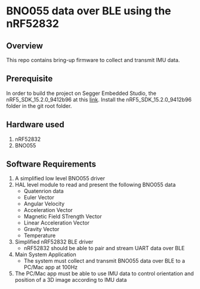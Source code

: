 # BNO055 data over BLE using the nRF52832

## Overview
This repo contains bring-up firmware to collect and transmit IMU data.

## Prerequisite
In order to build the project on Segger Embedded Studio, the nRF5_SDK_15.2.0_9412b96 at this [link](https://developer.nordicsemi.com/nRF5_SDK/nRF5_SDK_v15.x.x/nRF5_SDK_15.2.0_9412b96.zip).
Install the nRF5_SDK_15.2.0_9412b96 folder in the git root folder. 

## Hardware used
1. nRF52832
2. BNO055

## Software Requirements
1. A simplified low level BNO055 driver
2. HAL level module to read and present the following BNO055 data
   - Quatenrion data
   - Euler Vector
   - Angular Velocity
   - Acceleration Vector
   - Magnetic Field STrength Vector
   - Linear Acceleration Vector
   - Gravity Vector
   - Temperature
3. Simplified nRF52832 BLE driver
   - nRF52832 should be able to pair and stream UART data over BLE
4. Main System Application
   - The system must collect and transmit BNO055 data over BLE to a PC/Mac app at 100Hz
5. The PC/Mac app must be able to use IMU data to control orientation and position of a 3D image according to IMU data
